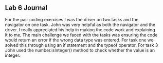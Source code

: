 ## Lab 6 Journal
For the pair coding exercises I was the driver on two tasks and the navigator on one task.  John was very helpful as both the navigator and the driver.  I really appreciated his help in making the code work and explaining it to me.  The main challenge we faced with the tasks was ensuring the code would return an error if the wrong data type was entered.  For task one we solved this through using an if statement and the typeof operator.  For task 3 John used the number.isInteger() method to check whether the value is an integer.